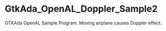 # GtkAda_OpenAL_Doppler_Sample2
GTKAda OpenAL Sample Program. Moving airplane causes Doppler effect.
